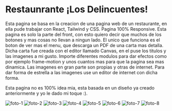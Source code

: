 # Restaunrante ¡Los Delincuentes!
Esta pagina se basa en la creacion de una pagina web de un restaurante, en ella pude trabajar con React, Tailwind y CSS.
Pagina 100% Responsive.
Esta pagina es solo la parte del front, con esto quiero decir que muchos de los botones y mas cosas no llevan a ningun lado. El unico que funciona es el boton de ver mas el menu, que descarga un PDF de una carta mas detalla.
Dicha carta fue creada con el editor llamado Canvas, en el puse los titulos y las imagenes a mi gusto.
Importe diferentes modulos para dar efectos como por ejemplo frame-motion y unos cuantos mas para que la pagina sea mas dinamica.
Las imagenes en gran parte son propias y otras de internet.
Para dar forma de estrella a las imagenes use un editor de internet con dicha forma.

Esta pagina no es 100% idea mia, esta basada en un diseño ya creado anteriormente y yo le dado mi toque :).

![foto-1](https://github.com/DiegoBraseroSanchez/Restaurante-Los-Delincuentes/assets/129300180/904542f5-4da3-48ba-90e1-aab2565d83e2)
![foto-2](https://github.com/DiegoBraseroSanchez/Restaurante-Los-Delincuentes/assets/129300180/5462a049-4418-442b-bdeb-592612dc803a)
![foto-3](https://github.com/DiegoBraseroSanchez/Restaurante-Los-Delincuentes/assets/129300180/5b9ce632-4358-4418-892e-494b16abe027)
![foto-4](https://github.com/DiegoBraseroSanchez/Restaurante-Los-Delincuentes/assets/129300180/7c3474ae-c5ba-40cb-badc-fe489612a2b6)
![foto-5](https://github.com/DiegoBraseroSanchez/Restaurante-Los-Delincuentes/assets/129300180/5cc61ad0-0843-40bc-af9b-0d36370d07ad)
![foto-6](https://github.com/DiegoBraseroSanchez/Restaurante-Los-Delincuentes/assets/129300180/0e3fe433-3218-43e1-92d4-dac0bb4e7753)
![foto-7](https://github.com/DiegoBraseroSanchez/Restaurante-Los-Delincuentes/assets/129300180/b836aee9-6b57-455d-8758-bb07dfe800ab)
![foto-8](https://github.com/DiegoBraseroSanchez/Restaurante-Los-Delincuentes/assets/129300180/919d5885-1c8d-4531-b846-856efc975bd8)

